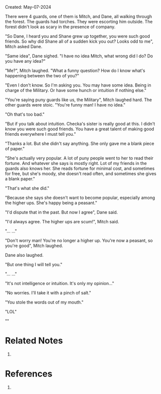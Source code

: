 Created: May-07-2024

There were 4 guards, one of them is Mitch, and Dane, all walking through the forest. The guards had torches. They were escorting him outside. The forest didn't look as scary in the presence of company.

"So Dane, I heard you and Shane grew up together, you were such good friends. So why did Shane all of a sudden kick you out? Looks odd to me", Mitch asked Dane.

"Same idea", Dane sighed. "I have no idea Mitch, what wrong did I do? Do you have any idea?"

"Me?", Mitch laughed. "What a funny question? How do I know what's happening between the two of you?"

"Even I don't know. So I'm asking you. You may have some idea. Being in charge of the Military. Or have some hunch or intuition if nothing else."

"You're saying puny guards like us, the Military", Mitch laughed hard. The other guards were stoic. "You're funny man! I have no idea."

"Oh that's too bad."

"But if you talk about intuition. Checka's sister is really good at this. I didn't know you were such good friends. You have a great talent of making good friends everywhere I must tell you."

"Thanks a lot. But she didn't say anything. She only gave me a blank piece of paper."

"She's actually very popular. A lot of puny people went to her to read their fortune. And whatever she says is mostly right. Lot of my friends in the guards also knows her. She reads fortune for minimal cost, and sometimes for free, but she's moody, she doesn't read often, and sometimes she gives a blank paper."

"That's what she did."

"Because she says she doesn't want to become popular, especially among the higher ups. She's happy being a peasant."

"I'd dispute that in the past. But now I agree", Dane said.

"I'd always agree. The higher ups are scum!", Mitch said.

"... ..."

"Don't worry man! You're no longer a higher up. You're now a peasant, so you're good", Mitch laughed.

Dane also laughed.

"But one thing I will tell you."

"... ..."

"It's not intelligence or intuition. It's only my opinion..."

"No worries. I'll take it with a pinch of salt."

"You stole the words out of my mouth."

"LOL"

""


# Related Notes

1. 
# References

1. 